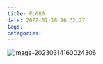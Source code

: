 ```yaml
---
title: FL680
date: 2022-07-18 16:32:27
tags:
categories:
---
```






![image-20230314160024306](https://picgo-freejim.oss-cn-beijing.aliyuncs.com/image-20230314160024306.png)


